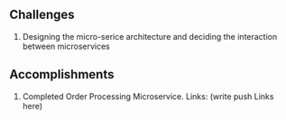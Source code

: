 ## Challenges
1. Designing the micro-serice architecture and deciding the interaction between microservices
## Accomplishments
1. Completed Order Processing Microservice. Links: (write push Links here)
